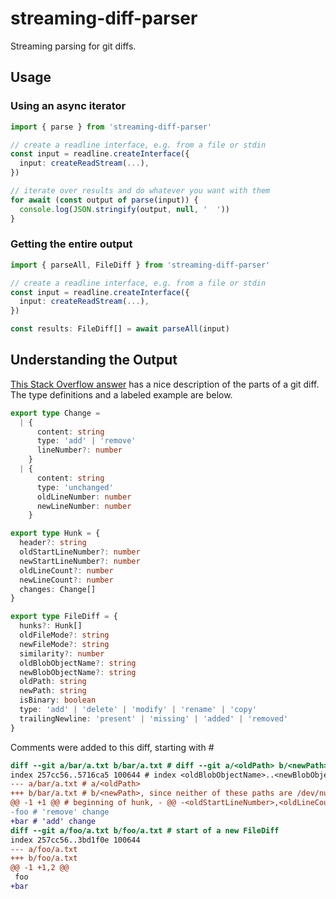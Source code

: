 # streaming-diff-parser
Streaming parsing for git diffs.

## Usage

### Using an async iterator
```ts
import { parse } from 'streaming-diff-parser'

// create a readline interface, e.g. from a file or stdin
const input = readline.createInterface({
  input: createReadStream(...),
})

// iterate over results and do whatever you want with them
for await (const output of parse(input)) {
  console.log(JSON.stringify(output, null, '  '))
}
```

### Getting the entire output
```ts
import { parseAll, FileDiff } from 'streaming-diff-parser'

// create a readline interface, e.g. from a file or stdin
const input = readline.createInterface({
  input: createReadStream(...),
})

const results: FileDiff[] = await parseAll(input)
```

## Understanding the Output
[This Stack Overflow answer](https://stackoverflow.com/a/2530012) has a nice description of the parts of a git diff. The type definitions and a labeled example are below.
```ts
export type Change =
  | {
      content: string
      type: 'add' | 'remove'
      lineNumber?: number
    }
  | {
      content: string
      type: 'unchanged'
      oldLineNumber: number
      newLineNumber: number
    }

export type Hunk = {
  header?: string
  oldStartLineNumber?: number
  newStartLineNumber?: number
  oldLineCount?: number
  newLineCount?: number
  changes: Change[]
}

export type FileDiff = {
  hunks?: Hunk[]
  oldFileMode?: string
  newFileMode?: string
  similarity?: number
  oldBlobObjectName?: string
  newBlobObjectName?: string
  oldPath: string
  newPath: string
  isBinary: boolean
  type: 'add' | 'delete' | 'modify' | 'rename' | 'copy'
  trailingNewline: 'present' | 'missing' | 'added' | 'removed'
}
```
Comments were added to this diff, starting with #

```diff
diff --git a/bar/a.txt b/bar/a.txt # diff --git a/<oldPath> b/<newPath> - start of a new FileDiff
index 257cc56..5716ca5 100644 # index <oldBlobObjectName>..<newBlobObjectName> <old and new fileMode>
--- a/bar/a.txt # a/<oldPath>
+++ b/bar/a.txt # b/<newPath>, since neither of these paths are /dev/null, this FileDiff will have type='modify'
@@ -1 +1 @@ # beginning of hunk, - @@ -<oldStartLineNumber>,<oldLineCount=1> +<newStartLineNumber>,<newLineCount=1> <header=undefined>
-foo # 'remove' change
+bar # 'add' change
diff --git a/foo/a.txt b/foo/a.txt # start of a new FileDiff
index 257cc56..3bd1f0e 100644
--- a/foo/a.txt
+++ b/foo/a.txt
@@ -1 +1,2 @@
 foo
+bar
```
